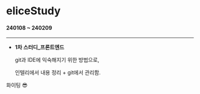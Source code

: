 <h1>eliceStudy</h1>
<h4>240108 ~ 240209</h4>
<hr>
<ul>
  <li>
    <strong>1차 스터디_프론트엔드</strong>
    <p>git과 IDE에 익숙해지기 위한 방법으로,</p>
    <span>인텔리에서 내용 정리 + git에서 관리함.</span>
  </li>
</ul>
<p>
  화이팅 😎
</p>
